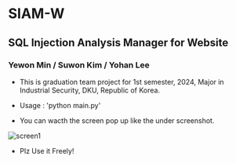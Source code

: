 # SIAM-W
## SQL Injection Analysis Manager for Website
### Yewon Min / Suwon Kim / Yohan Lee

* This is graduation team project for 1st semester, 2024, Major in Industrial Security, DKU, Republic of Korea.
* Usage : 'python main.py'

* You can wacth the screen pop up like the under screenshot.

![screen1](https://github.com/hanja1500/SIAM-W/assets/39050052/6256a34f-3034-4e40-b852-d010490af7a8)

* Plz Use it Freely! 
